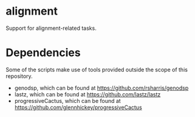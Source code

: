 # alignment
Support for alignment-related tasks.

# Dependencies

Some of the scripts make use of tools provided outside the scope of this
repository.

* genodsp, which can be found at https://github.com/rsharris/genodsp
* lastz, which can be found at https://github.com/lastz/lastz
* progressiveCactus, which can be found at https://github.com/glennhickey/progressiveCactus


